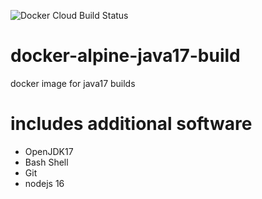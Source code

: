 ![Docker Cloud Build Status](https://img.shields.io/docker/cloud/build/netstack/docker-alpine-java17-build)

# docker-alpine-java17-build

docker image for java17 builds

# includes additional software

* OpenJDK17 
* Bash Shell
* Git
* nodejs 16

